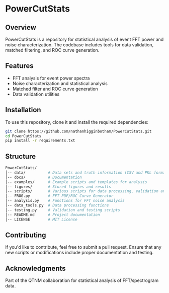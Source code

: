 # PowerCutStats

## Overview
PowerCutStats is a repository for statistical analysis of event FFT power and noise characterization. The codebase includes tools for data validation, matched filtering, and ROC curve generation.

## Features
- FFT analysis for event power spectra
- Noise characterization and statistical analysis
- Matched filter and ROC curve generation
- Data validation utilities

## Installation
To use this repository, clone it and install the required dependencies:
```bash
git clone https://github.com/nathanhigginbotham/PowerCutStats.git
cd PowerCutStats
pip install -r requirements.txt
```

## Structure
```bash
PowerCutStats/
│-- data/          # Data sets and truth information (CSV and PKL format)
│-- docs/          # Documentation
│-- examples/      # Example scripts and templates for analysis
│-- figures/       # Stored figures and results
│-- scripts/       # Various scripts for data processing, validation and analysis
│-- FROG.py        # FFT PDF/ROC Curve Generator
│-- analysis.py    # Functions for FFT noise analysis
│-- data_tools.py  # Data processing functions
│-- testing.py     # Validation and testing scripts
│-- README.md      # Project documentation
│-- LICENSE        # MIT License
```
## Contributing
If you'd like to contribute, feel free to submit a pull request. Ensure that any new scripts or modifications include proper documentation and testing.

## Acknowledgments
Part of the QTNM collaboration for statistical analysis of FFT/spectrogram data.
